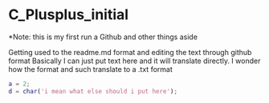 # C_Plusplus_initial
  *Note: this is my first run a Github and other things aside

Getting used to the readme.md format and editing the text through github format
Basically I can just put text here and it will translate directly. I wonder how the format and such translate to a .txt format

```MATLAB
a = 2;
d = char('i mean what else should i put here');
```
